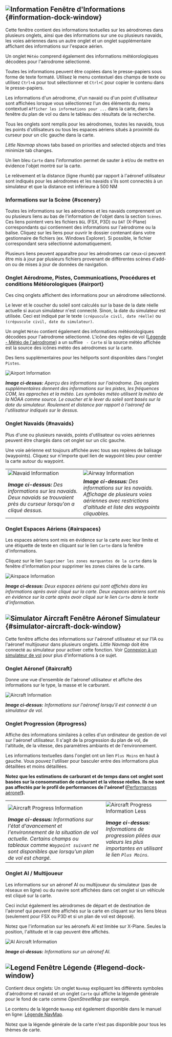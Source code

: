 ## ![Information](../images/icons/infodock.png "Information") Fenêtre  d'Informations {#information-dock-window}

Cette fenêtre contient des informations textuelles sur les aérodromes dans plusieurs onglets, ainsi que des informations sur une ou plusieurs navaids, les voies aériennes dans un autre onglet et un onglet supplémentaire affichant des informations sur l'espace aérien.

Un onglet `Météo` comprend également des informations météorologiques décodées pour l'aérodrome sélectionné.

Toutes les informations peuvent être copiées dans le presse-papiers sous forme de texte formaté. Utilisez le menu contextuel des champs de texte ou utilisez `Ctrl+A` pour tout sélectionner et `Ctrl+C` pour copier le contenu dans le presse-papiers.

Les informations d'un aérodrome, d'un navaid ou d'un point d'utilisateur sont affichées lorsque vous sélectionnez l'un des éléments du menu contextuel `Afficher les informations pour ...` dans la carte, dans la fenêtre du plan de vol ou dans le tableau des résultats de la recherche.

Tous les onglets sont remplis pour les aérodromes, toutes les navaids, tous les points d'utilisateurs ou tous les espaces aériens situés à proximité du curseur pour un clic gauche dans la carte.

_Little Navmap_ shows tabs based on priorities and selected objects and tries minimize tab changes. 

Un lien bleu `Carte` dans l'information permet de sauter à et/ou de mettre en évidence l'objet montré sur la carte. 

Le relèvement et la distance \(ligne rhumb\) par rapport à l'aéronef utilisateur sont indiqués pour les aérodromes et les navaids s'ils sont connectés à un simulateur et que la distance est inférieure à 500 NM

### Informations sur la Scène {#scenery}

Toutes les informations sur les aérodomes et les navaids comprennent un ou plusieurs liens au bas de l'information de l'objet dans la section `Scènes`. Ces liens pointent vers les fichiers `BGL` \(FSX, P3D\) ou `DAT` \(X-Plane\) correspondants qui contiennent des informations sur l'aérodrome ou la balise. Cliquez sur les liens pour ouvrir le dossier contenant dans votre gestionnaire de fichiers \(ex. Windows Explorer\). Si possible, le fichier correspondant sera sélectionné automatiquement.

Plusieurs liens peuvent apparaître pour les aérodromes car ceux-ci peuvent être mis à jour par plusieurs fichiers provenant de différentes scènes d'add-on ou de mises à jour de données de navigation.

### Onglet Aérodrome, Pistes, Communications, Procédures et conditions Météorologiques {#airport}

Ces cinq onglets affichent des informations pour un aérodrome sélectionné.

Le lever et le coucher du soleil sont calculés sur la base de la date réelle actuelle si aucun simulateur n'est connecté. Sinon, la date du simulateur est utilisée. Ceci est indiqué par le texte `(crépuscule civil, date réelle)` ou `(crépuscule civil, date du simulateur)`.

Un onglet `Météo` contient également des informations météorologiques décodées pour l'aérodrome sélectionné. L'icône des règles de vol \([Légende - Météo de l'aérodrome](LEGEND.md#airport-weather)\) a un suffixe ` - Carte` si la source météo affichée est la source des icônes météo des aérodromes sur la carte.

Des liens supplémentaires pour les héliports sont disponibles dans l'onglet `Pistes`.

![Airport Information](../images/infoairport_fr.jpg "Airport Information")

_**Image ci-dessus:** Aperçu des informations sur l'aérodrome. Des onglets supplémentaires donnent des informations sur les pistes, les fréquences COM, les approches et la météo. Les symboles météo utilisent la météo de la NOAA comme source. Le coucher et le lever du soleil sont basés sur la date du simulateur. Roulement et distance par rapport à l'aéronef de l'utilisateur indiqués sur le dessus._

### Onglet Navaids {#navaids}

Plus d'une ou plusieurs navaids, points d'utilisateur ou voies aériennes peuvent être chargés dans cet onglet sur un clic gauche.

Une voie aérienne est toujours affichée avec tous ses repères de balisage (waypoints). Cliquez sur n'importe quel lien de waypoint bleu pour centrer la carte autour du waypoint.

| | |
| -- | -- |
| ![Navaid Information](../images/infonavaid.jpg "Navaid Information") | ![Airway Information](../images/infoairway.jpg "Airway Information") |
| _**Image ci-dessus:** Des informations sur les navaids. Deux navaids se trouvaient près du curseur lorsqu'on a cliqué dessus._ | _**Image ci-dessus:** Des informations sur les navaids. Affichage de plusieurs voies aériennes avec restrictions d'altitude et liste des waypoints cliquables._ |

### Onglet Espaces Aériens {#airspaces}

Les espaces aériens sont mis en évidence sur la carte avec leur limite et une étiquette de texte en cliquant sur le lien `Carte` dans la fenêtre d'informations.

Cliquez sur le lien `Supprimer les zones marquantes de la carte` dans la fenêtre d'information pour supprimer les zones claires de la carte.

![Airspace Information](../images/infoairspace.jpg "Airspace Information")

_**Image ci-dessus:** Deux espaces aériens qui sont affichés dans les informations après avoir cliqué sur la carte. Deux espaces aériens sont mis en évidence sur la carte après avoir cliqué sur le lien _`Carte`_ dans le texte d'information._

## ![Simulator Aircraft](../images/icons/aircraftdock.png "Simulator Aircraft") Fenêtre Aéronef Simulateur {#simulator-aircraft-dock-window}

Cette fenêtre affiche des informations sur l'aéronef utilisateur et sur l'IA ou l'aéronef multijoueur dans plusieurs onglets.
_Little Navmap_ doit être connecté au simulateur pour activer cette fonction.
Voir [Connexion à un simulateur de vol](CONNECT.md#connecting-to-a-flight-simulator) pour plus d'informations à ce sujet.

### Onglet Aéronef {#aircraft}

Donne une vue d'ensemble de l'aéronef utilisateur et affiche des informations sur le type, la masse et le carburant.

![Aircraft Information](../images/infoac.jpg "Aircraft Information")

_**Image ci-dessus:** Informations sur l'aéronef lorsqu'il est connecté à un simulateur de vol._

### Onglet Progression {#progress}

Affiche des informations similaires à celles d'un ordinateur de gestion de vol sur l'aéronef utilisateur. Il s'agit de la progression du plan de vol, de l'altitude, de la vitesse, des paramètres ambiants et de l'environnement.

Les informations textuelles dans l'onglet ont un lien `Plus Moins` en haut à gauche. Vous pouvez l'utiliser pour basculer entre des informations plus détaillées et moins détaillées.

**Notez que les estimations de carburant et de temps dans cet onglet sont basées sur la consommation de carburant et la vitesse réelles. Ils ne sont pas affectés par le profil de performances de l'aéronef \(**[Performances aéronef](AIRCRAFTPERF.md)**\).**

| | |
| -- | -- |
| ![Aircraft Progress Information](../images/infoacprogress.jpg "Aircraft Progress's Information") | ![Aircraft Progress Information Less](../images/infoacprogressless.jpg "Aircraft Progress's Information Less") |
| _**Image ci-dessus:** Informations sur l'état d'avancement et l'environnement de la situation de vol actuelle. Certains champs ou tableaux comme _`Waypoint suivant`_ ne sont disponibles que lorsqu'un plan de vol est chargé._ | _**Image ci-dessus:** Informations de progression pliées aux valeurs les plus importantes en utilisant le lien _`Plus Moins`_._ |

### Onglet AI / Multijoueur

Les informations sur un aéronef AI ou multijoueur du simulateur \(pas de réseaux en ligne\) ou du navire sont affichées dans cet onglet si un véhicule est cliqué sur la carte.

Ceci inclut également les aérodromes de départ et de destination de l'aéronef qui peuvent être affichés sur la carte en cliquant sur les liens bleus \(seulement pour FSX ou P3D et si un plan de vol est déposé\).

Notez que l'information sur les aéronefs AI est limitée sur X-Plane. Seules la position, l'altitude et le cap peuvent être affichés.

![AI Aircraft Information](../images/infoacai.jpg "AI Aircraft Information")

_**Image ci-dessus:** Informations sur un aéronef AI._

## ![Legend](../images/icons/legenddock.png "Legend") Fenêtre Légende {#legend-dock-window}

Contient deux onglets: Un onglet   `Navmap` expliquant les différents symboles d'aérodrome et navaid et un onglet `Carte` qui affiche la légende générale pour le fond de carte comme  _OpenStreetMap_ par exemple.

Le contenu de la légende `Navmap` est également disponible dans le manuel en ligne: [Légende NavMap](LEGEND.md).

Notez que la légende générale de la carte n'est pas disponible pour tous les thèmes de carte.

